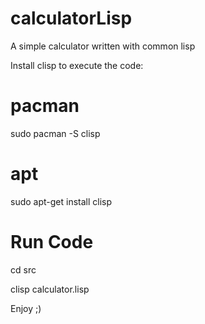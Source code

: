# calculatorLisp
A simple calculator written with common lisp

Install clisp to execute the code:

# pacman
sudo pacman -S clisp

# apt
sudo apt-get install clisp

# Run Code
cd src

clisp calculator.lisp

Enjoy ;)
